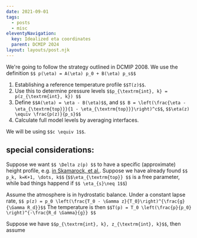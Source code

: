 ```yaml
---
date: 2021-09-01
tags:
  - posts
  - misc
eleventyNavigation:
  key: Idealized eta coordinates
  parent: DCMIP 2024
layout: layouts/post.njk
---
```


We're going to follow the strategy outlined in DCMIP 2008.
We use the definition `$$ p(\eta) = A(\eta) p_0 + B(\eta) p_s$$`

1. Establishing a reference temperature profile `$$T(z)$$`.
2. Use this to determine pressure levels `$$p_{\textrm{int}, k} = p(z_{\textrm{int}, k}) $$`
4. Define `$$A(\eta) = \eta - B(\eta)$$`, and `$$ B = \left(\frac{\eta - \eta_{\textrm{top}}}{1 - \eta_{\textrm{top}}}\right)^c$$`, `$$\eta(z) \equiv \frac{p(z)}{p_s}$$`
5. Calculate full model levels by averaging interfaces.

We will be using `$$c \equiv 1$$`.


## special considerations:
Suppose we want `$$ \Delta z(p) $$` to have a specific (approximate) height profile, e.g. [in Skamarock, et al.](https://journals.ametsoc.org/view/journals/mwre/147/7/mwr-d-19-0043.1.xml).
Suppose we have already found `$$ p_k, k=K+1, \dots, k$$` (`$$\eta_{\textrm{top}} $$` is a free parameter, while bad things happend if `$$ \eta_{s}\neq 1$$`)

Assume the atmosphere is in hydrostatic balance.
Under a constant lapse rate, `$$ p(z) = p_0 \left(\frac{T_0 - \Gamma z}{T_0}\right)^{\frac{g}{\Gamma R_d}}$$`
The temperature is then `$$T(p) = T_0 \left(\frac{p}{p_0} \right)^{-\frac{R_d \Gamma}{g}} $$`

Suppose we have `$$p_{\textrm{int}, k}, z_{\textrm{int}, k}$$`, then assume 